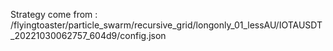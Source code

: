 Strategy come from : /flyingtoaster/particle_swarm/recursive_grid/longonly_01_lessAU/IOTAUSDT_20221030062757_604d9/config.json